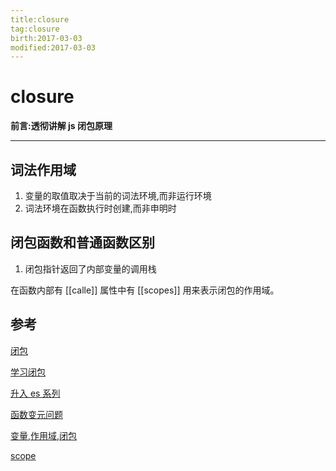 ```yaml
---
title:closure    
tag:closure      
birth:2017-03-03      
modified:2017-03-03      
---
```


closure
===
**前言:透彻讲解 js 闭包原理**

---

## 词法作用域
1. 变量的取值取决于当前的词法环境,而非运行环境
2. 词法环境在函数执行时创建,而非申明时



## 闭包函数和普通函数区别
1. 闭包指针返回了内部变量的调用栈

在函数内部有 [[calle]] 属性中有 [[scopes]] 用来表示闭包的作用域。


## 参考

[闭包](http://stackoverflow.com/questions/111102/how-do-javascript-closures-work)

[学习闭包](https://commons.lbl.gov/display/~jwelcher@lbl.gov/Making+Caps+Lock+a+Control+Key)

[升入  es 系列](http://dmitrysoshnikov.com/)

[函数变元问题](https://en.wikipedia.org/wiki/Funarg_problem)

[变量,作用域,闭包](http://rednaxelafx.iteye.com/blog/184199)

[scope](https://en.m.wikipedia.org/wiki/Scope_(computer_science)#Dynamic_scoping)
